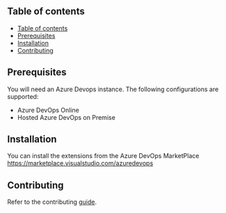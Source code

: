 ## Table of contents

- [Table of contents](#table-of-contents)
- [Prerequisites](#prerequisites)
- [Installation](#installation)
- [Contributing](#contributing)

## Prerequisites
You will need an Azure Devops instance. The following configurations are supported:
- Azure DevOps Online
- Hosted Azure DevOps on Premise

## Installation

You can install the extensions from the Azure DevOps MarketPlace https://marketplace.visualstudio.com/azuredevops 

## Contributing

Refer to the contributing [guide](./CONTRIBUTING.md).
